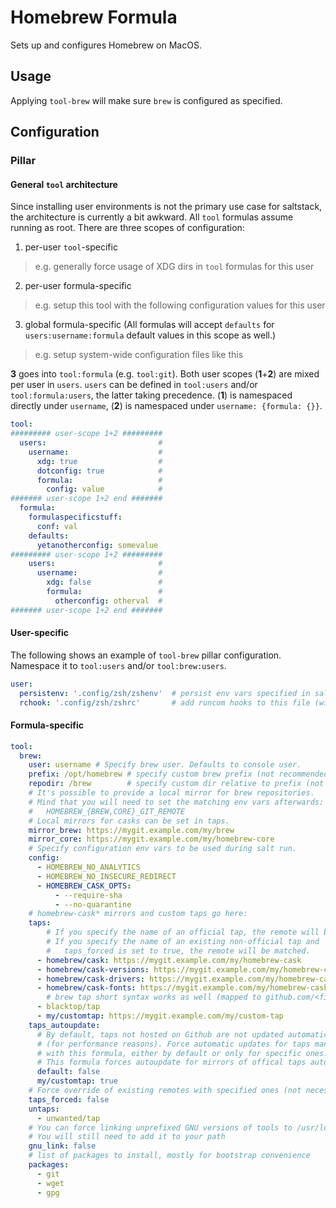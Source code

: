 # Homebrew Formula
Sets up and configures Homebrew on MacOS.

## Usage
Applying `tool-brew` will make sure `brew` is configured as specified.

## Configuration
### Pillar
#### General `tool` architecture
Since installing user environments is not the primary use case for saltstack, the architecture is currently a bit awkward. All `tool` formulas assume running as root. There are three scopes of configuration:
1. per-user `tool`-specific
  > e.g. generally force usage of XDG dirs in `tool` formulas for this user
2. per-user formula-specific
  > e.g. setup this tool with the following configuration values for this user
3. global formula-specific (All formulas will accept `defaults` for `users:username:formula` default values in this scope as well.)
  > e.g. setup system-wide configuration files like this

**3** goes into `tool:formula` (e.g. `tool:git`). Both user scopes (**1**+**2**) are mixed per user in `users`. `users` can be defined in `tool:users` and/or `tool:formula:users`, the latter taking precedence. (**1**) is namespaced directly under `username`, (**2**) is namespaced under `username: {formula: {}}`.

```yaml
tool:
######### user-scope 1+2 #########
  users:                         #
    username:                    #
      xdg: true                  #
      dotconfig: true            #
      formula:                   #
        config: value            #
####### user-scope 1+2 end #######
  formula:
    formulaspecificstuff:
      conf: val
    defaults:
      yetanotherconfig: somevalue
######### user-scope 1+2 #########
    users:                       #
      username:                  #
        xdg: false               #
        formula:                 #
          otherconfig: otherval  #
####### user-scope 1+2 end #######
```

#### User-specific
The following shows an example of `tool-brew` pillar configuration. Namespace it to `tool:users` and/or `tool:brew:users`.
```yaml
user:
  persistenv: '.config/zsh/zshenv'  # persist env vars specified in salt to this file (will be appended to file relative to $HOME)
  rchook: '.config/zsh/zshrc'       # add runcom hooks to this file (will be appended to file relative to $HOME)
```

#### Formula-specific
```yaml
tool:
  brew:
    user: username # Specify brew user. Defaults to console user.
    prefix: /opt/homebrew # specify custom brew prefix (not recommended)
    repodir: /brew        # specify custom dir relative to prefix (not recommended)
    # It's possible to provide a local mirror for brew repositories.
    # Mind that you will need to set the matching env vars afterwards:
    #   HOMEBREW_{BREW,CORE}_GIT_REMOTE
    # Local mirrors for casks can be set in taps.
    mirror_brew: https://mygit.example.com/my/brew
    mirror_core: https://mygit.example.com/my/homebrew-core
    # Specify configuration env vars to be used during salt run.
    config:
      - HOMEBREW_NO_ANALYTICS
      - HOMEBREW_NO_INSECURE_REDIRECT
      - HOMEBREW_CASK_OPTS:
          - --require-sha
          - --no-quarantine
    # homebrew-cask* mirrors and custom taps go here:
    taps:
        # If you specify the name of an official tap, the remote will be matched.
        # If you specify the name of an existing non-official tap and
        #   taps_forced is set to true, the remote will be matched.
      - homebrew/cask: https://mygit.example.com/my/homebrew-cask
      - homebrew/cask-versions: https://mygit.example.com/my/homebrew-cask-versions
      - homebrew/cask-drivers: https://mygit.example.com/my/homebrew-cask-drivers
      - homebrew/cask-fonts: https://mygit.example.com/my/homebrew-cask-fonts
        # brew tap short syntax works as well (mapped to github.com/<first>/homebrew-<second>)
      - blacktop/tap
      - my/customtap: https://mygit.example.com/my/custom-tap
    taps_autoupdate:
      # By default, taps not hosted on Github are not updated automatically
      # (for performance reasons). Force automatic updates for taps managed
      # with this formula, either by default or only for specific ones.
      # This formula forces autoupdate for mirrors of offical taps automatically.
      default: false
      my/customtap: true
    # Force override of existing remotes with specified ones (not necessary for mirrors of official taps).
    taps_forced: false
    untaps:
      - unwanted/tap
    # You can force linking unprefixed GNU versions of tools to /usr/local/gnubin
    # You will still need to add it to your path
    gnu_link: false
    # list of packages to install, mostly for bootstrap convenience
    packages:
      - git
      - wget
      - gpg
```
